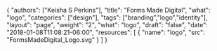{
	"authors": ["Keisha S Perkins"],
	"title": "Forms Made Digital",
	"what": "logo",
	"categories": ["design"],
	"tags": ["branding","logo","identity"],
	"layout": "page",
	"weight": "2",
	"what": "logo",
	"draft": "false",
	"date": "2018-01-08T11:08:21-06:00",
	"resources": [
	      {
	         "name": "logo",
	         "src": "FormsMadeDigital_Logo.svg"
	      }
	    ]
}
